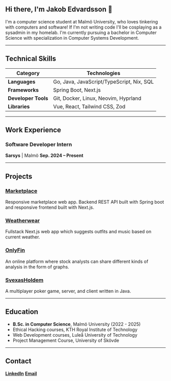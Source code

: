 ## Hi there, I'm Jakob Edvardsson 👋

I'm a computer science student at Malmö University, who loves tinkering with computers and software!
If I'm not writing code I'll be cosplaying as a sysadmin in my homelab.
I'm currently pursuing a bachelor in Computer Science with specialization in Computer Systems Development.

---

## Technical Skills

| **Category**        | **Technologies**                          |
| ------------------- | ----------------------------------------- |
| **Languages**       | Go, Java, JavaScript/TypeScript, Nix, SQL |
| **Frameworks**      | Spring Boot, Next.js                      |
| **Developer Tools** | Git, Docker, Linux, Neovim, Hyprland      |
| **Libraries**       | Vue, React, Tailwind CSS, Zod             |

---

## Work Experience

### Software Developer Intern

**Sarsys** | Malmö
**Sep. 2024 – Present**

---

## Projects

### [Marketplace](https://github.com/luxcorel/marketplace)

Responsive marketplace web app. Backend REST API built with Spring boot and responsive frontend built with Next.js.

### [Weatherwear](https://github.com/Luxcorel/weatherwear)

Fullstack Next.js web app which suggests outfits and music based on current weather.

### [OnlyFin](https://github.com/JakobEdvardsson/OnlyFin)

An online platform where stock analysts can share different kinds of analysis in the form of graphs.

### [SvexasHoldem](https://github.com/JakobEdvardsson/SvexasHoldem)

A multiplayer poker game, server, and client written in Java.

---

## Education

- **B.Sc. in Computer Science**, Malmö University (2022 - 2025)
- Ethical Hacking courses, KTH Royal Institute of Technology
- Web Development courses, Luleå University of Technology
- Project Management Course, University of Skövde

---

## Contact

**[LinkedIn](https://www.linkedin.com/in/jakob-edvardsson/)**
**[Email](mailto:Jakob@Edvardsson.tech)**

